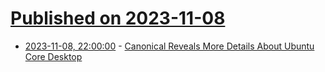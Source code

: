 # [Published on 2023-11-08](index.md)

* [2023-11-08, 22:00:00](https://news.slashdot.org/story/23/11/08/1957249/canonical-reveals-more-details-about-ubuntu-core-desktop?utm_source=rss1.0mainlinkanon&utm_medium=feed) - [Canonical Reveals More Details About Ubuntu Core Desktop](https://news.slashdot.org/story/23/11/08/1957249/canonical-reveals-more-details-about-ubuntu-core-desktop?utm_source=rss1.0mainlinkanon&utm_medium=feed)
